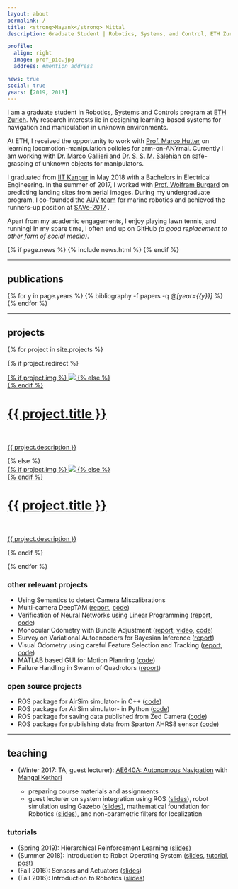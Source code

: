```yaml
---
layout: about
permalink: /
title: <strong>Mayank</strong> Mittal
description: Graduate Student | Robotics, Systems, and Control, ETH Zurich

profile:
  align: right
  image: prof_pic.jpg
  address: #mention address

news: true
social: true
years: [2019, 2018]
---
```


I am a graduate student in Robotics, Systems and Controls program at [ETH Zurich](http://www.master-robotics.ethz.ch/). My research interests lie in designing learning-based systems for navigation and manipulation in unknown environments.

At ETH, I received the opportunity to work with [Prof. Marco Hutter](http://www.rsl.ethz.ch/the-lab/people/person-detail.html?persid=121911) on learning locomotion-manipulation policies for arm-on-ANYmal. Currently I am working with [Dr. Marco Gallieri](https://www.linkedin.com/in/marco-gallieri-166a0421/) and [Dr. S. S. M. Salehian](https://ch.linkedin.com/in/seyed-sina-mirrazavi-salehian-11772856) on safe-grasping of unknown objects for manipulators.

I graduated from [IIT Kanpur](http://www.iitk.ac.in/) in May 2018 with a Bachelors in Electrical Engineering. In the summer of 2017, I worked with [Prof. Wolfram Burgard](http://www2.informatik.uni-freiburg.de/~burgard/) on predicting landing sites from aerial images. During my undergraduate program, I co-founded the [AUV team](https://auviitk.com) for marine robotics and achieved the runners-up position at [SAVe-2017](http://www.niot.res.in/SAVe/) .

Apart from my academic engagements, I enjoy playing lawn tennis, and running! In my spare time, I often end up on GitHub _(a good replacement to other form of social media)_.

<div class="post">

  {% if page.news %}
    {% include news.html %}
  {% endif %}

</div>

---

## __publications__

{% for y in page.years %}
  {% bibliography -f papers -q @*[year={{y}}]* %}
{% endfor %}

---

## __projects__

{% for project in site.projects %}

{% if project.redirect %}
<div class="project">
    <div class="thumbnail">
        <a href="{{ project.redirect }}" target="_blank">
        {% if project.img %}
        <img class="thumbnail" src="{{ project.img | prepend: site.baseurl | prepend: site.url }}"/>
        {% else %}
        <div class="thumbnail blankbox"></div>
        {% endif %}    
        <span>
            <h1>{{ project.title }}</h1>
            <br/>
            <p>{{ project.description }}</p>
        </span>
        </a>
    </div>
</div>
{% else %}

<div class="project ">
    <div class="thumbnail">
        <a href="{{ project.url | prepend: site.baseurl | prepend: site.url }}">
        {% if project.img %}
        <img class="thumbnail" src="{{ project.img | prepend: site.baseurl | prepend: site.url }}"/>
        {% else %}
        <div class="thumbnail blankbox"></div>
        {% endif %}    
        <span>
            <h1>{{ project.title }}</h1>
            <br/>
            <p>{{ project.description }}</p>
        </span>
        </a>
    </div>
</div>

{% endif %}

{% endfor %}

### other relevant projects

* Using Semantics to detect Camera Miscalibrations
* Multi-camera DeepTAM ([report](/assets/documents/projects/Multicam_Deeptam.pdf), [code](https://github.com/surirohit/multi-camera-deeptam))
* Verification of Neural Networks using Linear Programming ([report](/assets/documents/projects/RIAI_Manuel_Mayank.pdf), [code](https://github.com/Mayankm96/verify_neural_networks))
* Monocular Odometry with Bundle Adjustment ([report](/assets/documents/projects/VA4MR_Mini_Project.pdf), [video](https://www.youtube.com/watch?v=trbBh8Rjc4s&feature=youtu.be), [code](https://github.com/Mayankm96/Mono-Odometry))
* Survey on Variational Autoencoders for Bayesian Inference ([report](/assets/documents/projects/cs698-report.pdf))
* Visual Odometry using careful Feature Selection and Tracking ([report](/assets/documents/projects/ee698-report.pdf), [code](https://github.com/Mayankm96/Stereo-Odometry-SOFT))
* MATLAB based GUI for Motion Planning ([code](https://github.com/Mayankm96/Motion-Planning-GUI))
* Failure Handling in Swarm of Quadrotors ([report](/assets/documents/projects/cs637-report.pdf))

### open source projects

* ROS package for AirSim simulator- in C++ ([code](https://github.com/Mayankm96/airsim_img_publisher))
* ROS package for AirSim simulator- in Python ([code](https://github.com/Mayankm96/airsim_ros_client))
* ROS package for saving data published from Zed Camera ([code](https://github.com/Mayankm96/extract_zed_data))
* ROS package for publishing data from Sparton AHRS8 sensor ([code](https://github.com/Mayankm96/sparton_ahrs8_driver))

---

## __teaching__

* (Winter 2017: TA, guest lecturer): [AE640A: Autonomous Navigation](https://ae640a.github.io) with [Mangal Kothari](https://www.iitk.ac.in/aero/mangal/)

    * preparing course materials and assignments
    * guest lecturer on system integration using ROS ([slides](/assets/documents/teaching/ae640a/ae640a_lecture1.pdf)), robot simulation using Gazebo ([slides](/assets/documents/teaching/ae640a/ae640a_lecture2.pdf)), mathematical foundation for Robotics ([slides](/assets/documents/teaching/ae640a/ae640a_lecture9.pdf)), and non-parametric filters for localization

### tutorials

* (Spring 2019): Hierarchical Reinforcement Learning ([slides](/assets/documents/talks/HRL_Part2_Mayank.pdf))
* (Summer 2018): Introduction to Robot Operating System ([slides](/assets/documents/talks/Intro_to_ROS.pdf), [tutorial](/assets/documents/talks/Tutorial-ROS.pdf), [post](/blog/2017/ros-tips/))
* (Fall 2016): Sensors and Actuators ([slides](/assets/documents/talks/sensors-and-actuators.pdf))
* (Fall 2016): Introduction to Robotics ([slides](/assets/documents/talks/intro-to-robotics.pdf))
